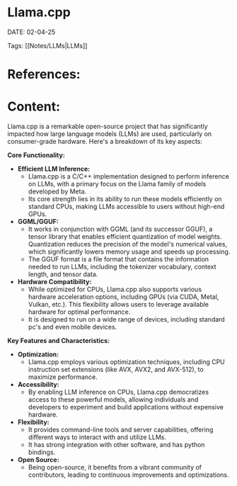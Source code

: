 
# Llama.cpp


DATE:  02-04-25


Tags:  [[Notes/LLMs|LLMs]]


# References:



# Content:

Llama.cpp is a remarkable open-source project that has significantly impacted how large language models (LLMs) are used, particularly on consumer-grade hardware. Here's a breakdown of its key aspects:

**Core Functionality:**

- **Efficient LLM Inference:**
    - Llama.cpp is a C/C++ implementation designed to perform inference on LLMs, with a primary focus on the Llama family of models developed by Meta.
    - Its core strength lies in its ability to run these models efficiently on standard CPUs, making LLMs accessible to users without high-end GPUs.
- **GGML/GGUF:**
    - It works in conjunction with GGML (and its successor GGUF), a tensor library that enables efficient quantization of model weights. Quantization reduces the precision of the model's numerical values, which significantly lowers memory usage and speeds up processing.
    - The GGUF format is a file format that contains the information needed to run LLMs, including the tokenizer vocabulary, context length, and tensor data.
- **Hardware Compatibility:**
    - While optimized for CPUs, Llama.cpp also supports various hardware acceleration options, including GPUs (via CUDA, Metal, Vulkan, etc.). This flexibility allows users to leverage available hardware for optimal performance.
    - It is designed to run on a wide range of devices, including standard pc's and even mobile devices.

**Key Features and Characteristics:**

- **Optimization:**
    - Llama.cpp employs various optimization techniques, including CPU instruction set extensions (like AVX, AVX2, and AVX-512), to maximize performance.
- **Accessibility:**
    - By enabling LLM inference on CPUs, Llama.cpp democratizes access to these powerful models, allowing individuals and developers to experiment and build applications without expensive hardware.
- **Flexibility:**
    - It provides command-line tools and server capabilities, offering different ways to interact with and utilize LLMs.
    - It has strong integration with other software, and has python bindings.
- **Open Source:**
    - Being open-source, it benefits from a vibrant community of contributors, leading to continuous improvements and optimizations.



